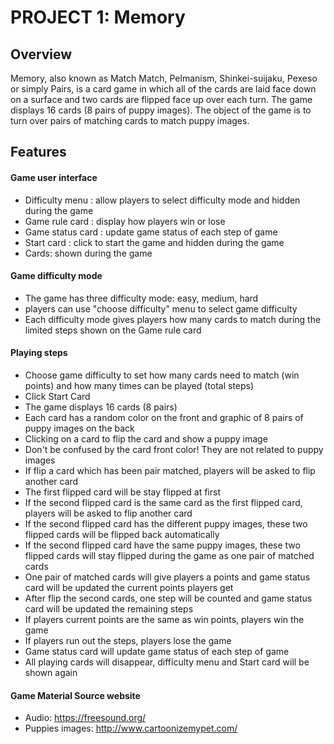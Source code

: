 # PROJECT 1: Memory

## Overview

Memory, also known as Match Match, Pelmanism, Shinkei-suijaku, Pexeso or simply Pairs, is a card game in which all of the cards are laid face down on a surface and two cards are flipped face up over each turn. The game displays 16 cards (8 pairs of puppy images). The object of the game is to turn over pairs of matching cards to match puppy images.

## Features

#### Game user interface

- Difficulty menu :  allow players to select difficulty mode and hidden during the game
- Game rule card : display how players win or lose
- Game status card : update game status of each step of game
- Start card : click to start the game and hidden during the game
- Cards: shown during the game

#### Game difficulty mode

- The game has three difficulty mode: easy, medium, hard
- players can use "choose difficulty" menu to select game difficulty
- Each difficulty mode gives players how many cards to match during the limited steps shown on the Game rule card

#### Playing steps

- Choose game difficulty to set how many cards need to match (win points) and how many times can be played (total steps)
- Click Start Card
- The game displays 16 cards (8 pairs)
- Each card has a random color on the front and graphic of 8 pairs of puppy images on the back
- Clicking on a card to flip the card and show a puppy image
- Don't be confused by the card front color! They are not related to puppy images
- If flip a card which has been pair matched, players will be asked to flip another card
- The first flipped card will be stay flipped at first
- If the second flipped card is the same card as the first flipped card, players will be asked to flip another card
- If the second flipped card has the different puppy images, these two flipped cards will be flipped back automatically
- If  the second flipped card have the same puppy images, these two flipped cards will stay flipped during the game as one pair of matched cards
- One pair of matched cards will give players a  points and game status card will be updated the current points players get
- After flip the second cards, one step will be counted and game status card will be updated the remaining steps
- If players current points are the same as win points, players win the game
- If players run out the steps, players lose the game
- Game status card will update game status of each step of game 
- All playing cards will disappear, difficulty menu and Start card will be shown again

#### Game Material Source website

- Audio: https://freesound.org/
- Puppies images: http://www.cartoonizemypet.com/

